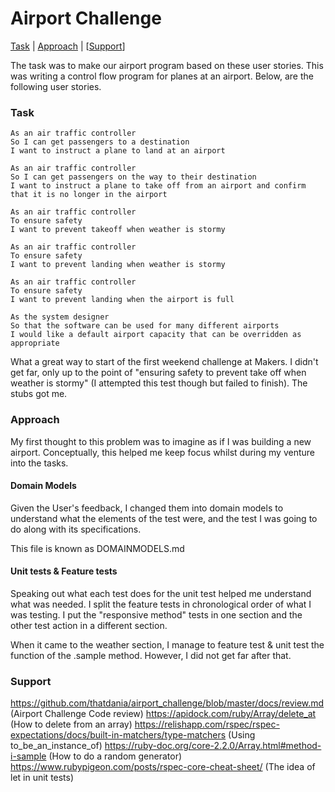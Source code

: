 # Airport Challenge

[Task](#task) | [Approach](#approach) | [[Support](#support)]

The task was to make our airport program based on these user stories. This was writing
a control flow program for planes at an airport. Below, are the following user stories.

### <a name="task">Task</a>

```
As an air traffic controller
So I can get passengers to a destination
I want to instruct a plane to land at an airport

As an air traffic controller
So I can get passengers on the way to their destination
I want to instruct a plane to take off from an airport and confirm that it is no longer in the airport

As an air traffic controller
To ensure safety
I want to prevent takeoff when weather is stormy

As an air traffic controller
To ensure safety
I want to prevent landing when weather is stormy

As an air traffic controller
To ensure safety
I want to prevent landing when the airport is full

As the system designer
So that the software can be used for many different airports
I would like a default airport capacity that can be overridden as appropriate
```

What a great way to start of the first weekend challenge at Makers.
I didn't get far, only up to the point of "ensuring safety to prevent take off
when weather is stormy" (I attempted this test though but failed to finish).
The stubs got me.

### <a name="approach">Approach</a>

My first thought to this problem was to imagine as if I was building a new airport.
Conceptually, this helped me keep focus whilst during my venture into the tasks.

#### Domain Models
Given the User's feedback, I changed them into domain models to understand what the
elements of the test were, and the test I was going to do along with its specifications.

This file is known as DOMAINMODELS.md

#### Unit tests & Feature tests
Speaking out what each test does for the unit test helped me understand what was
needed. I split the feature tests in chronological order of what I was testing.
I put the "responsive method" tests in one section and the other test action
in a different section.

When it came to the weather section, I manage to feature test & unit test the
function of the .sample method. However, I did not get far after that.


### <a name="Support">Support</a>

https://github.com/thatdania/airport_challenge/blob/master/docs/review.md (Airport Challenge Code review)
https://apidock.com/ruby/Array/delete_at (How to delete from an array)
https://relishapp.com/rspec/rspec-expectations/docs/built-in-matchers/type-matchers (Using to_be_an_instance_of)
https://ruby-doc.org/core-2.2.0/Array.html#method-i-sample (How to do a random generator)
https://www.rubypigeon.com/posts/rspec-core-cheat-sheet/ (The idea of let in unit tests)
